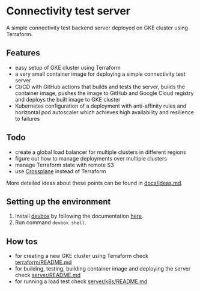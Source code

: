 # Connectivity test server

A simple connectivity test backend server deployed on GKE cluster using Terraform.

## Features

- easy setup of GKE cluster using Terraform
- a very small container image for deploying a simple connectivity test server
- CI/CD with GitHub actions that builds and tests the server, builds the container image, pushes the image to GitHub and
  Google Cloud registry and deploys the built image to GKE cluster
- Kubernetes configuration of a deployment with anti-affinity rules and horizontal pod autoscaler which achieves high
  availability and resilience to failures

## Todo
- create a global load balancer for multiple clusters in different regions
- figure out how to manage deployments over multiple clusters
- manage Terraform state with remote S3
- use [Crossplane](https://www.crossplane.io/) instead of Terraform

More detailed ideas about these points can be found in [docs/ideas.md](docs/ideas.md).

## Setting up the environment

1. Install [devbox](https://www.jetify.com/devbox) by following the
   documentation [here](https://www.jetify.com/docs/devbox/installing_devbox/?install-method=linux).
2. Run command `devbox shell`.

## How tos
- for creating a new GKE cluster using Terraform check [terraform/README.md](terraform/README.md)
- for building, testing, building container image and deploying the server check [server/README.md](server/README.md)
- for running a load test check [server/k8s/README.md](server/k8s/README.md#load-test)
